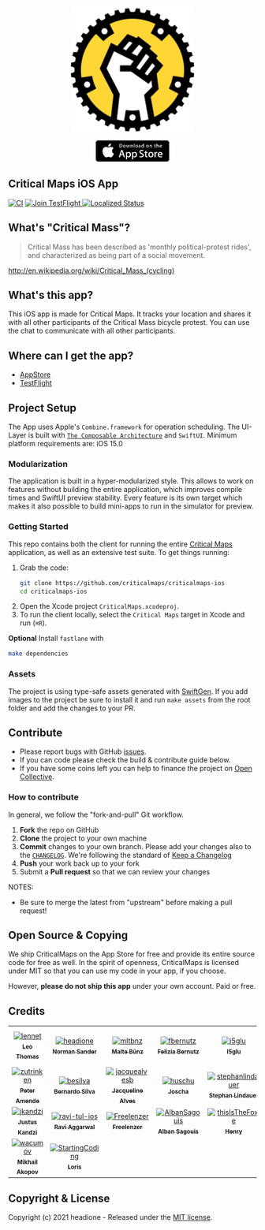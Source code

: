 <p align="center"><a href="https://itunes.apple.com/app/critical-maps/id918669647"><img src="_images/Icon.svg" width="250" /></a></p>

<p align="center"><a href="https://itunes.apple.com/app/critical-maps/id918669647"><img src="_images/appstore-badge.png" width="150" /></a></p>

## Critical Maps iOS App

[![CI](https://github.com/criticalmaps/criticalmaps-ios/actions/workflows/ci.yml/badge.svg)](https://github.com/criticalmaps/criticalmaps-ios/actions/workflows/ci.yml)
<a title="TestFlight" target="_blank" href="https://testflight.apple.com/join/nyGeQVxk">
	<img src="https://img.shields.io/badge/Join-TestFlight-blue.svg"
				alt="Join TestFlight" />
</a>
<a title="Crowdin" target="_blank" href="https://crowdin.com/project/critical-maps">
	<img src="https://badges.crowdin.net/critical-maps/localized.svg" alt="Localized Status" />
</a>

## What's "Critical Mass"?

> Critical Mass has been described as 'monthly political-protest rides', and characterized as being part of a social movement.

http://en.wikipedia.org/wiki/Critical_Mass_(cycling)

## What's this app?

This iOS app is made for Critical Maps. It tracks your location and shares it with all other participants of the Critical Mass bicycle protest. You can use the chat to communicate with all other participants.

## Where can I get the app?

- [AppStore](https://apps.apple.com/de/app/critical-maps/id918669647)
- [TestFlight](https://testflight.apple.com/join/nyGeQVxk)

## Project Setup

The App uses Apple's `Combine.framework` for operation scheduling. The UI-Layer is built with [`The Composable Architecture`](https://github.com/pointfreeco/swift-composable-architecture) and `SwiftUI`.
Minimum platform requirements are: iOS 15.0

### Modularization

The application is built in a hyper-modularized style. This allows to work on features without building the entire application, which improves compile times and SwiftUI preview stability. Every feature is its own target which makes it also possible to build mini-apps to run in the simulator for preview.

### Getting Started

This repo contains both the client for running the entire [Critical Maps](https://itunes.apple.com/app/critical-maps/id918669647) application, as well as an extensive test suite. To get things running:

1. Grab the code:
    ```sh
    git clone https://github.com/criticalmaps/criticalmaps-ios
    cd criticalmaps-ios
    ```
2. Open the Xcode project `CriticalMaps.xcodeproj`.
3. To run the client locally, select the `Critical Maps` target in Xcode and run (`⌘R`).

__Optional__
Install `fastlane` with
```sh
make dependencies
```

### Assets

The project is using type-safe assets generated with [SwiftGen](https://github.com/SwiftGen/SwiftGen).
If you add images to the project be sure to install it and run `make assets` from the root folder and add the changes to your PR.


## Contribute

- Please report bugs with GitHub [issues](https://github.com/CriticalMaps/criticalmaps-ios/issues).
- If you can code please check the build & contribute guide below.
- If you have some coins left you can help to finance the project on [Open Collective](https://opencollective.com/criticalmaps).

### How to contribute

In general, we follow the "fork-and-pull" Git workflow.

1.  **Fork** the repo on GitHub
2.  **Clone** the project to your own machine
3.  **Commit** changes to your own branch. Please add your changes also to the [`CHANGELOG`](CHANGELOG.md). We're following the standard of [Keep a Changelog](https://keepachangelog.com/en/1.0.0/)
4.  **Push** your work back up to your fork
5.  Submit a **Pull request** so that we can review your changes

NOTES: 
- Be sure to merge the latest from "upstream" before making a pull request!

## Open Source & Copying

We ship CriticalMaps on the App Store for free and provide its entire source code for free as well. In the spirit of openness, CriticalMaps is licensed under MIT so that you can use my code in your app, if you choose.

However, **please do not ship this app** under your own account. Paid or free.

## Credits

<!-- readme: contributors -start -->
<table>
<tr>
    <td align="center">
        <a href="https://github.com/lennet">
            <img src="https://avatars.githubusercontent.com/u/7677738?v=4" width="100;" alt="lennet"/>
            <br />
            <sub><b>Leo Thomas</b></sub>
        </a>
    </td>
    <td align="center">
        <a href="https://github.com/headione">
            <img src="https://avatars.githubusercontent.com/u/1220469?v=4" width="100;" alt="headione"/>
            <br />
            <sub><b>Norman Sander</b></sub>
        </a>
    </td>
    <td align="center">
        <a href="https://github.com/mltbnz">
            <img src="https://avatars.githubusercontent.com/u/14075359?v=4" width="100;" alt="mltbnz"/>
            <br />
            <sub><b>Malte Bünz</b></sub>
        </a>
    </td>
    <td align="center">
        <a href="https://github.com/fbernutz">
            <img src="https://avatars.githubusercontent.com/u/26111180?v=4" width="100;" alt="fbernutz"/>
            <br />
            <sub><b>Felizia Bernutz</b></sub>
        </a>
    </td>
    <td align="center">
        <a href="https://github.com/i5glu">
            <img src="https://avatars.githubusercontent.com/u/9765299?v=4" width="100;" alt="i5glu"/>
            <br />
            <sub><b>I5glu</b></sub>
        </a>
    </td>
    <td align="center">
        <a href="https://github.com/maxxx777">
            <img src="https://avatars.githubusercontent.com/u/2142832?v=4" width="100;" alt="maxxx777"/>
            <br />
            <sub><b>Maxim Tsvetkov</b></sub>
        </a>
    </td></tr>
<tr>
    <td align="center">
        <a href="https://github.com/zutrinken">
            <img src="https://avatars.githubusercontent.com/u/888679?v=4" width="100;" alt="zutrinken"/>
            <br />
            <sub><b>Peter Amende</b></sub>
        </a>
    </td>
    <td align="center">
        <a href="https://github.com/besilva">
            <img src="https://avatars.githubusercontent.com/u/20118834?v=4" width="100;" alt="besilva"/>
            <br />
            <sub><b>Bernardo Silva</b></sub>
        </a>
    </td>
    <td align="center">
        <a href="https://github.com/jacquealvesb">
            <img src="https://avatars.githubusercontent.com/u/86978515?v=4" width="100;" alt="jacquealvesb"/>
            <br />
            <sub><b>Jacqueline Alves</b></sub>
        </a>
    </td>
    <td align="center">
        <a href="https://github.com/huschu">
            <img src="https://avatars.githubusercontent.com/u/879754?v=4" width="100;" alt="huschu"/>
            <br />
            <sub><b>Joscha</b></sub>
        </a>
    </td>
    <td align="center">
        <a href="https://github.com/stephanlindauer">
            <img src="https://avatars.githubusercontent.com/u/1323145?v=4" width="100;" alt="stephanlindauer"/>
            <br />
            <sub><b>Stephan Lindauer</b></sub>
        </a>
    </td>
    <td align="center">
        <a href="https://github.com/woxtu">
            <img src="https://avatars.githubusercontent.com/u/5673994?v=4" width="100;" alt="woxtu"/>
            <br />
            <sub><b>Null</b></sub>
        </a>
    </td></tr>
<tr>
    <td align="center">
        <a href="https://github.com/jkandzi">
            <img src="https://avatars.githubusercontent.com/u/9692434?v=4" width="100;" alt="jkandzi"/>
            <br />
            <sub><b>Justus Kandzi</b></sub>
        </a>
    </td>
    <td align="center">
        <a href="https://github.com/ravi-tul-ios">
            <img src="https://avatars.githubusercontent.com/u/91732598?v=4" width="100;" alt="ravi-tul-ios"/>
            <br />
            <sub><b>Ravi Aggarwal</b></sub>
        </a>
    </td>
    <td align="center">
        <a href="https://github.com/Freelenzer">
            <img src="https://avatars.githubusercontent.com/u/64522679?v=4" width="100;" alt="Freelenzer"/>
            <br />
            <sub><b>Freelenzer</b></sub>
        </a>
    </td>
    <td align="center">
        <a href="https://github.com/AlbanSagouis">
            <img src="https://avatars.githubusercontent.com/u/25483578?v=4" width="100;" alt="AlbanSagouis"/>
            <br />
            <sub><b>Alban Sagouis</b></sub>
        </a>
    </td>
    <td align="center">
        <a href="https://github.com/thisIsTheFoxe">
            <img src="https://avatars.githubusercontent.com/u/18512366?v=4" width="100;" alt="thisIsTheFoxe"/>
            <br />
            <sub><b>Henry</b></sub>
        </a>
    </td>
    <td align="center">
        <a href="https://github.com/k-nut">
            <img src="https://avatars.githubusercontent.com/u/1096357?v=4" width="100;" alt="k-nut"/>
            <br />
            <sub><b>Knut Hühne</b></sub>
        </a>
    </td></tr>
<tr>
    <td align="center">
        <a href="https://github.com/wacumov">
            <img src="https://avatars.githubusercontent.com/u/2861871?v=4" width="100;" alt="wacumov"/>
            <br />
            <sub><b>Mikhail Akopov</b></sub>
        </a>
    </td>
    <td align="center">
        <a href="https://github.com/StartingCoding">
            <img src="https://avatars.githubusercontent.com/u/43170443?v=4" width="100;" alt="StartingCoding"/>
            <br />
            <sub><b>Loris</b></sub>
        </a>
    </td></tr>
</table>
<!-- readme: contributors -end -->

## Copyright & License

Copyright (c) 2021 headione - Released under the [MIT license](https://github.com/criticalmaps/criticalmaps-ios/blob/main/LICENSE).
